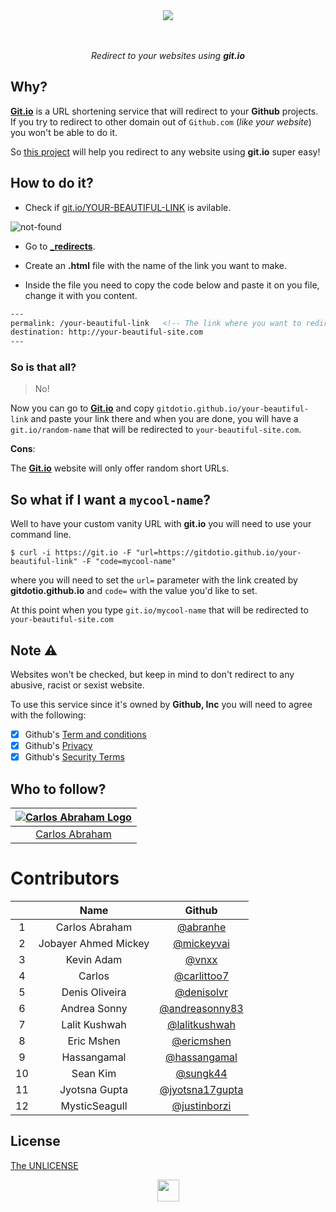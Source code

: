 <div align="center">
  <img src="https://cdn.abranhe.com/projects/gitdotio/logo.svg">
  <br>
  <br>
  <br>
  <p><i>Redirect to your websites using <b>git.io</b></i></p>
</div>

## Why?

[**Git.io**](https://git.io) is a URL shortening service that will redirect to your **Github** projects. If you try to redirect to other domain out of `Github.com` (*like your website*) you won't be able to do it.

So [this project](https://github.com/gitdotio/gitdotio.github.io) will help you redirect to any website using **git.io** super easy!

## How to do it?

- Check if [git.io/YOUR-BEAUTIFUL-LINK](https://git.io/your-beautiful-link) is avilable.

![not-found](https://cdn.abranhe.com/projects/gitdotio/screenshot.png)

-  Go to **[_redirects](_redirects)**.
-  Create an **.html** file  with the name of the link you want to make.

- Inside the file you need to copy the code below and paste it on you file, change it with you content.

``` html
---
permalink: /your-beautiful-link   <!-- The link where you want to redirect -->
destination: http://your-beautiful-site.com
---
```

### So is that all?

> No!

Now you can go to [**Git.io**](https://git.io) and copy `gitdotio.github.io/your-beautiful-link` and paste your link there and when you are done,  you will have a `git.io/random-name` that will be redirected to `your-beautiful-site.com`.

**Cons**:

The [**Git.io**](https://git.io) website will only offer random short URLs.

## So what if I want a `mycool-name`?

Well to have your custom vanity URL with **git.io** you will need to use your command line.

```console
$ curl -i https://git.io -F "url=https://gitdotio.github.io/your-beautiful-link" -F "code=mycool-name"
```

where you will need to set the `url=` parameter with the link created by **gitdotio.github.io** and `code=` with the value you'd like to set.

At this point when you type `git.io/mycool-name` that will be redirected to `your-beautiful-site.com`


## Note ⚠️

Websites won't be checked, but keep in mind to don't redirect to any abusive, racist or sexist website.

To use this service since it's owned by **Github, Inc** you will need to agree with the following:

- [x] Github's [Term and conditions](https://github.com/site/terms)
- [x] Github's [Privacy](https://github.com/site/privacy)
- [x] Github's [Security Terms](https://github.com/security)

## Who to follow?

|[![Carlos Abraham Logo](https://avatars3.githubusercontent.com/u/21347264?s=50)](https://github.com/abranhe)|
| :-: |
| [Carlos Abraham](https://github.com/abranhe) |


# Contributors

|      | Name                   | Github                                               |
| :--: | :---------------------:| :--------------------------------------------------: |
|   1  | Carlos Abraham         | [@abranhe](https://github.com/abranhe)               |
|   2  | Jobayer Ahmed Mickey   | [@mickeyvai](https://github.com/Jobayer-Ahmed)       |
|   3  | Kevin Adam             | [@vnxx](https://github.com/vnxx)                     |
|   4  | Carlos                 | [@carlittoo7](https://github.com/carlittoo7)         |
|   5  | Denis Oliveira         | [@denisolvr](https://github.com/denisolvr)           |
|   6  | Andrea Sonny           | [@andreasonny83](https://github.com/andreasonny83)   |
|   7  | Lalit Kushwah          | [@lalitkushwah](https://github.com/LalitKushwah)     |
|   8  | Eric Mshen             | [@ericmshen](https://github.com/ericmshen)           |
|   9  | Hassangamal            | [@hassangamal](https://github.com/hassangamal)       |
|  10  | Sean Kim               | [@sungk44](https://github.com/sungk44)               |
|  11  | Jyotsna Gupta          | [@jyotsna17gupta](https://github.com/jyotsna17gupta) |
|  12  | MysticSeagull          | [@justinborzi](https://github.com/justinborzi)       |





## License

[The UNLICENSE](https://github.com/gitdotio/gitdotio.github.com/blob/master/license)


<div align="center">
  <img src="https://cdn.abranhe.com/projects/gitdotio/logo.svg" width="35px">
</div>
